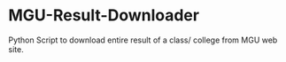 # MGU-Result-Downloader
Python Script to download entire result of a class/ college from MGU web site.
